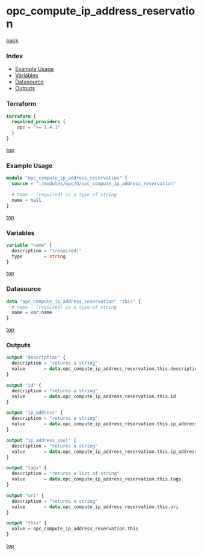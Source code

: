 # opc_compute_ip_address_reservation

[back](../opc.md)

### Index

- [Example Usage](#example-usage)
- [Variables](#variables)
- [Datasource](#datasource)
- [Outputs](#outputs)

### Terraform

```terraform
terraform {
  required_providers {
    opc = ">= 1.4.1"
  }
}
```

[top](#index)

### Example Usage

```terraform
module "opc_compute_ip_address_reservation" {
  source = "./modules/opc/d/opc_compute_ip_address_reservation"

  # name - (required) is a type of string
  name = null
}
```

[top](#index)

### Variables

```terraform
variable "name" {
  description = "(required)"
  type        = string
}
```

[top](#index)

### Datasource

```terraform
data "opc_compute_ip_address_reservation" "this" {
  # name - (required) is a type of string
  name = var.name
}
```

[top](#index)

### Outputs

```terraform
output "description" {
  description = "returns a string"
  value       = data.opc_compute_ip_address_reservation.this.description
}

output "id" {
  description = "returns a string"
  value       = data.opc_compute_ip_address_reservation.this.id
}

output "ip_address" {
  description = "returns a string"
  value       = data.opc_compute_ip_address_reservation.this.ip_address
}

output "ip_address_pool" {
  description = "returns a string"
  value       = data.opc_compute_ip_address_reservation.this.ip_address_pool
}

output "tags" {
  description = "returns a list of string"
  value       = data.opc_compute_ip_address_reservation.this.tags
}

output "uri" {
  description = "returns a string"
  value       = data.opc_compute_ip_address_reservation.this.uri
}

output "this" {
  value = opc_compute_ip_address_reservation.this
}
```

[top](#index)